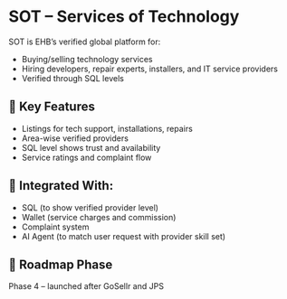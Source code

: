 # SOT – Services of Technology

SOT is EHB’s verified global platform for:
- Buying/selling technology services
- Hiring developers, repair experts, installers, and IT service providers
- Verified through SQL levels

## 🔧 Key Features

- Listings for tech support, installations, repairs
- Area-wise verified providers
- SQL level shows trust and availability
- Service ratings and complaint flow

## 🔗 Integrated With:
- SQL (to show verified provider level)
- Wallet (service charges and commission)
- Complaint system
- AI Agent (to match user request with provider skill set)

## 📌 Roadmap Phase
Phase 4 – launched after GoSellr and JPS